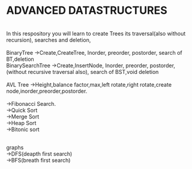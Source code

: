 # ADVANCED DATASTRUCTURES
<br>In this respository you will learn to create Trees its traversal(also without recursion), searches and deletion,
<br>
<br> BinaryTree ->Create,CreateTree, Inorder, preorder, postorder, search of BT,deletion
<br>BinarySearchTree ->Create,InsertNode, Inorder, preorder, postorder,(without recursive traversal also), search 
                       of BST,void deletion
<br>
<br> AVL Tree ->Height,balance factor,max,left rotate,right rotate,create node,inorder,preorder,postorder.
<br><br>->Fibonacci Search.
<br>->Quick Sort
<br>->Merge Sort
<br>->Heap Sort
<br>->Bitonic sort

<br>graphs
<br>->DFS(deapth first search)
<br>->BFS(breath first search)

